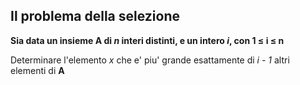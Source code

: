 ## Il problema della selezione

**Sia data un insieme A di *n* interi distinti, e un intero *i*, con 1 $\leq$ i $\leq$ n**

Determinare l'elemento *x* che e' piu' grande esattamente di *i - 1* altri elementi di **A**

